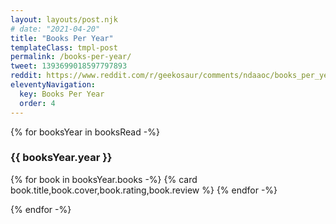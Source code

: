 ```yaml
---
layout: layouts/post.njk
# date: "2021-04-20"
title: "Books Per Year"
templateClass: tmpl-post
permalink: /books-per-year/
tweet: 1393699018597797893
reddit: https://www.reddit.com/r/geekosaur/comments/ndaaoc/books_per_year/
eleventyNavigation:
  key: Books Per Year
  order: 4
---
```


{% for booksYear in booksRead -%}
### {{ booksYear.year }}

<div class="cards">
{% for book in booksYear.books -%}
{% card book.title,book.cover,book.rating,book.review %}
{% endfor -%}
</div>

{% endfor -%}